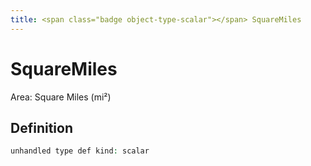 ```yaml
---
title: <span class="badge object-type-scalar"></span> SquareMiles
---
```

# <span class="badge object-type-scalar"></span> SquareMiles

Area: Square Miles (mi²)

## Definition

```php
unhandled type def kind: scalar
```
